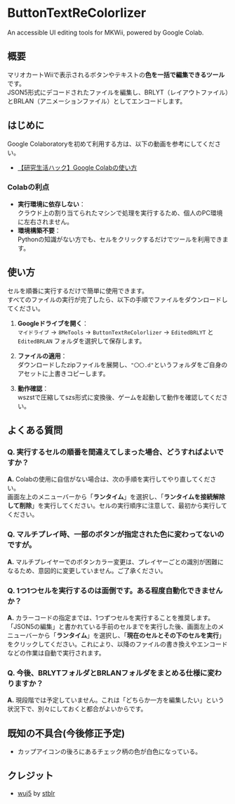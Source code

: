 # ButtonTextReColorlizer
An accessible UI editing tools for MKWii, powered by Google Colab.

## 概要

マリオカートWiiで表示されるボタンやテキストの**色を一括で編集できるツール**です。  
JSON5形式にデコードされたファイルを編集し、BRLYT（レイアウトファイル）とBRLAN（アニメーションファイル）としてエンコードします。

## はじめに

Google Colaboratoryを初めて利用する方は、以下の動画を参考にしてください。

- [【研究生活ハック】Google Colabの使い方](https://youtu.be/j2p9pLGHRPg?si=_Q9bPEW3dKxtqkcs)

### Colabの利点

- **実行環境に依存しない**：  
  クラウド上の割り当てられたマシンで処理を実行するため、個人のPC環境に左右されません。
- **環境構築不要**：  
  Pythonの知識がない方でも、セルをクリックするだけでツールを利用できます。

## 使い方

セルを順番に実行するだけで簡単に使用できます。  
すべてのファイルの実行が完了したら、以下の手順でファイルをダウンロードしてください。

1. **Googleドライブを開く**：  
   `マイドライブ` → `8MeTools` → `ButtonTextReColorlizer` → `EditedBRLYT` と `EditedBRLAN` フォルダを選択して保存します。

2. **ファイルの適用**：  
   ダウンロードしたzipファイルを展開し、`"〇〇.d"`というフォルダをご自身のアセットに上書きコピーします。

3. **動作確認**：  
   wszstで圧縮してszs形式に変換後、ゲームを起動して動作を確認してください。

## よくある質問

### Q. 実行するセルの順番を間違えてしまった場合、どうすればよいですか？

**A.** Colabの使用に自信がない場合は、次の手順を実行してやり直してください。\
画面左上のメニューバーから「**ランタイム**」を選択し、「**ランタイムを接続解除して削除**」を実行してください。セルの実行順序に注意して、最初から実行してください。

### Q. マルチプレイ時、一部のボタンが指定された色に変わってないのですが。

**A.** マルチプレイヤーでのボタンカラー変更は、プレイヤーごとの識別が困難になるため、意図的に変更していません。ご了承ください。

### Q. 1つ1つセルを実行するのは面倒です。ある程度自動化できませんか？

**A.** カラーコードの指定までは、1つずつセルを実行することを推奨します。「JSON5の編集」と書かれている手前のセルまでを実行した後、画面左上のメニューバーから「**ランタイム**」を選択し、「**現在のセルとその下のセルを実行**」をクリックしてください。これにより、以降のファイルの書き換えやエンコードなどの作業は自動で実行されます。

### Q. 今後、BRLYTフォルダとBRLANフォルダをまとめる仕様に変わりますか？
**A.** 現段階では予定していません。これは「どちらか一方を編集したい」という状況下で、別々にしておくと都合がよいからです。


## 既知の不具合(今後修正予定)
- カップアイコンの後ろにあるチェック柄の色が白色になっている。

## クレジット

- [wuj5](https://github.com/stblr/wuj5) by [stblr](https://github.com/stblr)
